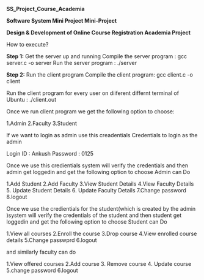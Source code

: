 **SS_Project_Course_Academia**

**Software System Mini Project Mini-Project**

**Design & Development of Online Course Registration Academia Project**

How to execute? 

**Step 1:** Get the server up and running Compile the server program : gcc server.c -o server Run the server program : ./server

**Step 2:** Run the client program Compile the client program: gcc client.c -o client 

Run the client program for every user on diiferent differnt terminal of Ubuntu : ./client.out 

Once we run client program we get the following option to choose: 

1.Admin 2.Faculty 3.Student 

If we want to login as admin use this creadentials Credentials to login as the admin 

Login ID : Ankush
Password : 0125

Once we use this credientials system will verify the credentials and then admin get loggedin and get the following option to choose Admin can Do 

1.Add Student 
2.Add Faculty 
3.View Student Details 
4.View Faculty Details 
5. Update Student Details 
6. Update Faculty Details 
7.Change password 
8.logout

Once we use the credientials for the student(which is created by the admin )system will verify the credentials of the student and then student get loggedin and get the following option to choose Student can Do 

1.View all courses 
2.Enroll the course 
3.Drop course 
4.View enrolled course details 
5.Change passwprd 
6.logout

and similarly faculty can do 

1.View offered courses 
2.Add course 
3. Remove course 
4. Update course 
5.change password 
6.logout
